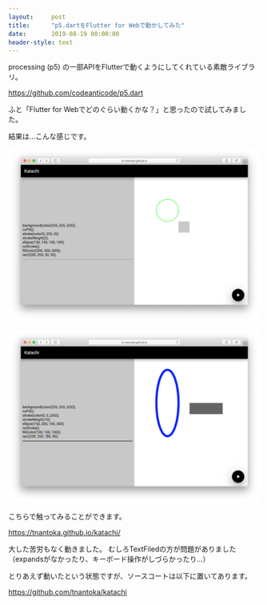```yaml
---
layout:     post
title:      "p5.dartをFlutter for Webで動かしてみた"
date:       2019-08-19 00:00:00
header-style: text
---
```

processing (p5) の一部APIをFlutterで動くようにしてくれている素敵ライブラリ。

<https://github.com/codeanticode/p5.dart>

ふと「Flutter for Webでどのぐらい動くかな？」と思ったので試してみました。

結果は…こんな感じです。

![](/img/in-post/20190819234254.png)

![](/img/in-post/20190819234302.png)

こちらで触ってみることができます。

<https://tnantoka.github.io/katachi/>

大した苦労もなく動きました。
むしろTextFiledの方が問題がありました（expandsがなかったり、キーボード操作がしづらかったり…）

とりあえず動いたという状態ですが、ソースコートは以下に置いてあります。

<https://github.com/tnantoka/katachi>


